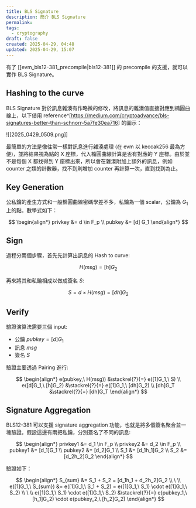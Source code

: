 ```yaml
---
title: BLS Signature
description: 簡介 BLS Signature
permalink: 
tags:
  - cryptography
draft: false
created: 2025-04-29, 04:48
updated: 2025-04-29, 15:07
---
```

有了 [[evm_bls12-381_precompile|bls12-381]] 的 precompile 的支援，就可以實作 BLS Signature。

## Hashing to the curve

BLS Signature 對於訊息雜湊有作略微的修改，將訊息的雜湊值直接對應到橢圓曲線上，以下借用 reference^[https://medium.com/cryptoadvance/bls-signatures-better-than-schnorr-5a7fe30ea716] 的圖示：

![[2025_0429_0509.png]]

最簡單的方法是像往常一樣對訊息進行雜湊處理 (在 evm 以 keccak256 最為方便)，並將結果視為點的 X 座標，代入橢圓曲線計算是否有對應的 Y 座標。由於並不是每個 X 都找得到 Y 座標出來，所以會在雜湊附加上額外的訊息，例如 counter 之類的計數器，找不到則增加 counter 再計算一次，直到找到為止。

## Key Generation

公私鑰的產生方式和一般橢圓曲線密碼學差不多，私鑰為一個 scalar，公鑰為 $G_1$ 上的點。數學式如下：

$$
\begin{align*}
privkey &= d \in F_p \\
pubkey &= [d] G_1
\end{align*}
$$

## Sign

過程分兩個步驟，首先先計算出訊息的 Hash to curve:

$$
H(msg) = [h]G_2
$$

再來將其和私鑰相成以做成簽名 $S$:

$$
S = d \times H(msg) = [dh]G_2
$$

## Verify

驗證演算法需要三個 input:
- 公鑰 $pubkey = [d]G_1$
- 訊息 $msg$
- 簽名 $S$

驗證主要透過 Pairing 進行:

$$
\begin{align*}
e(pubkey,\ H(msg)) &\stackrel{?}{=} e([1]G_1,\ S) \\
e([d]G_1,\ [h]G_2) &\stackrel{?}{=} e([1]G_1,\ [dh]G_2) \\
[dh]G_T &\stackrel{?}{=} [dh]G_T
\end{align*}
$$

## Signature Aggregation

BLS12-381 可以支援 signature aggregation 功能，也就是將多個簽名聚合並一塊驗證。假設這邊有兩把私鑰，分別簽名了不同的訊息:

$$
\begin{align*}
privkey1 &= d_1 \in F_p \\
privkey2 &= d_2 \in F_p \\
pubkey1 &= [d_1]G_1 \\
pubkey2 &= [d_2]G_1 \\
S_1 &= [d_1h_1]G_2 \\
S_2 &= [d_2h_2]G_2
\end{align*}
$$

驗證如下：

$$
\begin{align*}
S_{sum} &= S_1 + S_2 = [d_1h_1 + d_2h_2]G_2 \\
\ \\
e([1]G_1,\ S_{sum}) &= e([1]G_1,\ S_1 + S_2) = e([1]G_1,\ S_1) \cdot e([1]G_1,\ S_2) \\
\ \\
e([1]G_1,\ S_1) \cdot e([1]G_1,\ S_2) &\stackrel{?}{=} e(pubkey_1,\ [h_1]G_2) \cdot e(pubkey_2,\ [h_2]G_2)
\end{align*}
$$
